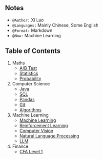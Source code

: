 ## Notes
- `@Author:` Xi Luo
- `@Languages:` Mainly Chinese, Some English
- `@Format:` Markdown
- `@Now:` Machine Learning

## Table of Contents
1) Maths
    - [A/B Test](Notes/AB%20Test.md)
    - [Statistics](Notes/Statistics.md)
    - [Probability](Notes/Probability.md)
2) Computer Science
    - [Java](Notes/Java.md)
    - [SQL](Notes/SQL.md)
    - [Pandas](Notes/Pandas.md)
    - [Git](Notes/git.md)
    - [Algorithms](Notes/Algorithms.md)
2) Machine Learning
    - [Machine Learning](Notes/Machine%20Learning.md)
    - [Reinforcement Learning](Notes/Reinforcement%20Learning.md)
    - [Computer Vision](Notes/CV.md)
    - [Natural Language Processing](Notes/NLP.md)
    - [LLM](Notes/LLM.md)
2) Finance
    - [CFA Level 1](./CFA%20Level%201/)
